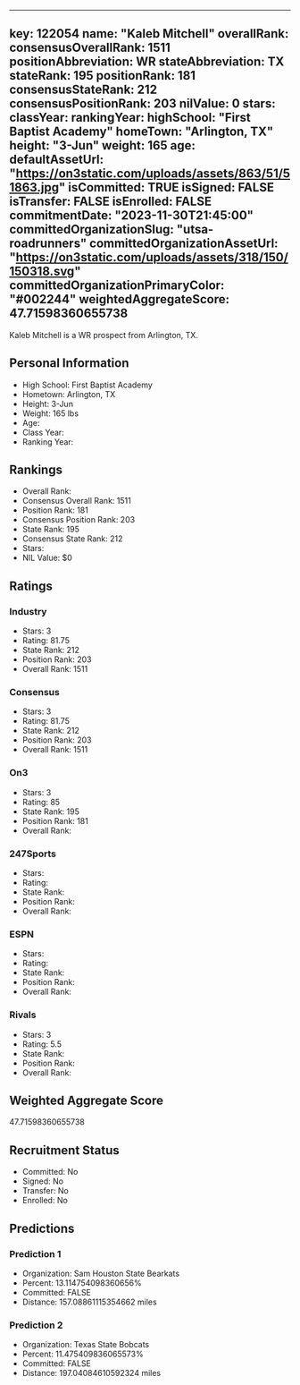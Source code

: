 ---
  key: 122054
  name: "Kaleb Mitchell"
  overallRank: 
  consensusOverallRank: 1511
  positionAbbreviation: WR
  stateAbbreviation: TX
  stateRank: 195
  positionRank: 181
  consensusStateRank: 212
  consensusPositionRank: 203
  nilValue: 0
  stars: 
  classYear: 
  rankingYear: 
  highSchool: "First Baptist Academy"
  homeTown: "Arlington, TX"
  height: "3-Jun"
  weight: 165
  age: 
  defaultAssetUrl: "https://on3static.com/uploads/assets/863/51/51863.jpg"
  isCommitted: TRUE
  isSigned: FALSE
  isTransfer: FALSE
  isEnrolled: FALSE
  commitmentDate: "2023-11-30T21:45:00"
  committedOrganizationSlug: "utsa-roadrunners"
  committedOrganizationAssetUrl: "https://on3static.com/uploads/assets/318/150/150318.svg"
  committedOrganizationPrimaryColor: "#002244"
  weightedAggregateScore: 47.71598360655738
  ---
  
  Kaleb Mitchell is a WR prospect from Arlington, TX.
  
  ## Personal Information
  - High School: First Baptist Academy
  - Hometown: Arlington, TX
  - Height: 3-Jun
  - Weight: 165 lbs
  - Age: 
  - Class Year: 
  - Ranking Year: 
  
  ## Rankings
  - Overall Rank: 
  - Consensus Overall Rank: 1511
  - Position Rank: 181
  - Consensus Position Rank: 203
  - State Rank: 195
  - Consensus State Rank: 212
  - Stars: 
  - NIL Value: $0
  
  ## Ratings
  
  ### Industry
  - Stars: 3
  - Rating: 81.75
  - State Rank: 212
  - Position Rank: 203
  - Overall Rank: 1511
  
  ### Consensus
  - Stars: 3
  - Rating: 81.75
  - State Rank: 212
  - Position Rank: 203
  - Overall Rank: 1511
  
  ### On3
  - Stars: 3
  - Rating: 85
  - State Rank: 195
  - Position Rank: 181
  - Overall Rank: 
  
  ### 247Sports
  - Stars: 
  - Rating: 
  - State Rank: 
  - Position Rank: 
  - Overall Rank: 
  
  ### ESPN
  - Stars: 
  - Rating: 
  - State Rank: 
  - Position Rank: 
  - Overall Rank: 
  
  ### Rivals
  - Stars: 3
  - Rating: 5.5
  - State Rank: 
  - Position Rank: 
  - Overall Rank: 
  
  ## Weighted Aggregate Score
  47.71598360655738
  
  ## Recruitment Status
  - Committed: No
  - Signed: No
  - Transfer: No
  - Enrolled: No
  
  
  
  ## Predictions
  
  ### Prediction 1
  - Organization: Sam Houston State Bearkats
  - Percent: 13.114754098360656%
  - Committed: FALSE
  - Distance: 157.08861115354662 miles
  
  ### Prediction 2
  - Organization: Texas State Bobcats
  - Percent: 11.475409836065573%
  - Committed: FALSE
  - Distance: 197.04084610592324 miles
  